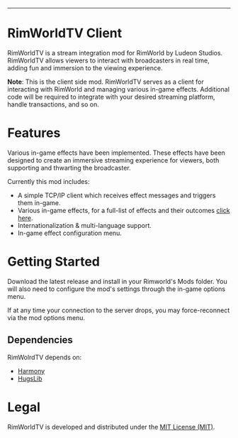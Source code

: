 ---

# RimWorldTV Client
RimWorldTV is a stream integration mod for RimWorld by Ludeon Studios. RimWorldTV allows viewers to interact with broadcasters in real time, adding fun and immersion to the viewing experience.

**Note**: This is the client side mod. RimWorldTV serves as a client for interacting with RimWorld and managing various in-game effects. Additional code will be required to integrate with your desired streaming platform, handle transactions, and so on.

# Features
Various in-game effects have been implemented. These effects have been designed to create an immersive streaming experience for viewers, both supporting and thwarting the broadcaster.

Currently this mod includes:

- A simple TCP/IP client which receives effect messages and triggers them in-game.
- Various in-game effects, for a full-list of effects and their outcomes [click here](https://github.com/RimWorldTV/RimWorldTV/blob/main/Docs/Effect%20List.md).
- Internationalization & multi-language support.
- In-game effect configuration menu.

# Getting Started
Download the latest release and install in your Rimworld's Mods folder. You will also need to configure the mod's settings through the in-game options menu.

If at any time your connection to the server drops, you may force-reconnect via the mod options menu. 

## Dependencies
RimWolrdTV depends on:
- [Harmony](https://github.com/pardeike/HarmonyRimWorld/)
- [HugsLib](https://github.com/UnlimitedHugs/RimworldHugsLib)

# Legal
RimWorldTV is developed and distributed under the [MIT License (MIT)](https://github.com/RimWorldTV/RimWorldTV/blob/main/LICENSE).
